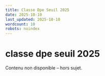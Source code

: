 ```yaml
---
title: Classe Dpe Seuil 2025
date: 2025-10-10
last_updated: 2025-10-10
wordcount: 10
robots: noindex
---
```


# classe dpe seuil 2025

Contenu non disponible – hors sujet.